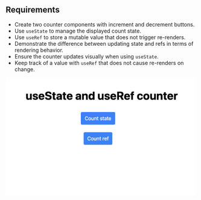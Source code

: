 ## Requirements

- Create two counter components with increment and decrement buttons.
- Use `useState` to manage the displayed count state.
- Use `useRef` to store a mutable value that does not trigger re-renders.
- Demonstrate the difference between updating state and refs in terms of rendering behavior.
- Ensure the counter updates visually when using `useState`.
- Keep track of a value with `useRef` that does not cause re-renders on change.

![Screenshot of the counters](https://raw.githubusercontent.com/DuffmanCC/react-interviews/main/001-counter/assets/screenshot.png)

